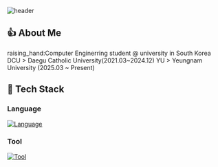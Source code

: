 ![header](https://capsule-render.vercel.app/api?type=waving&color=0:5433FF,50:20BDFF,100:A5FECB&height=300&section=header&text=Welcome%20to%20my%20Github)

## 👍 About Me
raising_hand:Computer Enginerring student @ university in South Korea
DCU > Daegu Catholic University(2021.03~2024.12)
YU > Yeungnam University (2025.03 ~ Present)


 ## 🧱 Tech Stack
 ### Language
 [![Language](https://skillicons.dev/icons?i=c,cpp,java)](https://skillicons.dev)

 ### Tool
  [![Tool](https://skillicons.dev/icons?i=windows,visualstudio,eclipse)](https://skillicons.dev)


<!--
**inter7247/inter7247** is a ✨ _special_ ✨ repository because its `README.md` (this file) appears on your GitHub profile.

Here are some ideas to get you started:

- 🔭 I’m currently working on ...
- 🌱 I’m currently learning ...
- 👯 I’m looking to collaborate on ...
- 🤔 I’m looking for help with ...
- 💬 Ask me about ...
- 📫 How to reach me: ...
- 😄 Pronouns: ...
- ⚡ Fun fact: ...
-->
